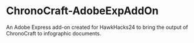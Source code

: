 # ChronoCraft-AdobeExpAddOn
An Adobe Express add-on created for HawkHacks24 to bring the output of ChronoCraft to infographic documents.
